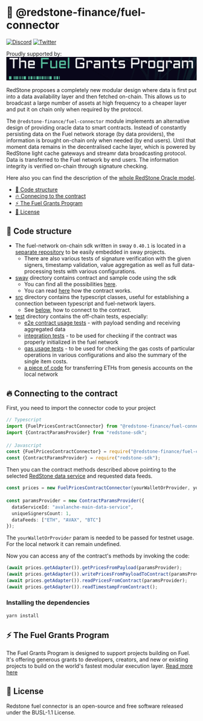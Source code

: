 # 🔗 @redstone-finance/fuel-connector

[![Discord](https://img.shields.io/discord/786251205008949258?logo=discord)](https://discord.gg/2CT6hN6C)
[![Twitter](https://img.shields.io/twitter/follow/redstone_defi?style=flat&logo=twitter)](https://twitter.com/intent/follow?screen_name=redstone_defi)

Proudly supported by:
[![Fuel Grants Program](fuel-grants-program.png)](#-the-fuel-grants-program)

RedStone proposes a completely new modular design where data is first put into a data availability layer and then
fetched on-chain. This allows us to broadcast a large number of assets at high frequency to a cheaper layer and put it
on
chain only when required by the protocol.

The `@redstone-finance/fuel-connector` module implements an alternative design of providing oracle data to smart
contracts. Instead of constantly persisting data on the Fuel network storage (by data providers), the information is
brought on-chain only when needed (by end users). Until that moment data remains in the decentralised cache layer, which
is powered by RedStone light cache gateways and streamr data broadcasting protocol. Data is transferred to the Fuel
network by end users. The information integrity is verified on-chain through signature checking.

Here also you can find the description of
the [whole RedStone Oracle model](https://docs.redstone.finance/docs/introduction).

- [👨‍ Code structure](#-code-structure)
- [🔥 Connecing to the contract](#-connecting-to-the-contract)
- [⚡ The Fuel Grants Program](#-the-fuel-grants-program)
- [📄 License](#-license)

## 👨 Code structure

- The fuel-network on-chain sdk written in sway `0.40.1` is located in
  a [separate repository](https://github.com/redstone-finance/redstone-fuel-sdk)
  to be easily embedded in sway projects.
  - There are also various tests of signature verification with the given signers, timestamp validation, value
    aggregation as well as full data-processing tests with various configurations.
- [sway](sway) directory contains contract and sample code using the sdk
  - You can find all the possibilities [here](sway/README.md).
  - You can read [here](sway/contract/README.md) how the contract works.
- [src](src) directory contains the typescript classes, useful for establishing a connection between typescript and
  fuel-network layers.
  - See [below](#-connecting-to-the-contract), how to connect to the contract.
- [test](test) directory contains the off-chain tests, especially:
  - [e2e contract usage tests](test%2Fprices%2Fprices.spec.ts) - with payload sending and receiving aggregated data
  - [integration tests](test%2Fprices%2Fintegration.spec.ts) - to be used for checking if the contract was properly
    initialized in the fuel network
  - [gas usage tests](test%2Fprices%2Fgas-usage.spec.ts) - to be used for checking the gas costs of particular
    operations in various configurations and also
    the summary of the single item costs.
  - [a piece of code](test%2Fprices%2Ftransfer.spec.ts) for transferring ETHs from genesis accounts on the local network

## 🔥 Connecting to the contract

First, you need to import the connector code to your project

```ts
// Typescript
import {FuelPricesContractConnector} from "@redstone-finance/fuel-connector";
import {ContractParamsProvider} from "redstone-sdk";

// Javascript
const {FuelPricesContractConnector} = require("@redstone-finance/fuel-connector");
const {ContractParamsProvider} = require("redstone-sdk");
```

Then you can the contract methods described above pointing to the
selected [RedStone data service](https://app.redstone.finance) and requested data feeds.

```ts
const prices = new FuelPricesContractConnector(yourWalletOrProvider, yourContractAddress);

const paramsProvider = new ContractParamsProvider({
  dataServiceId: "avalanche-main-data-service",
  uniqueSignersCount: 1,
  dataFeeds: ["ETH", "AVAX", "BTC"]
});

```

The `yourWalletOrProvider` param is needed to be passed for testnet usage. For the local network it can remain
undefined.

Now you can access any of the contract's methods by invoking the code:

```ts
(await prices.getAdapter()).getPricesFromPayload(paramsProvider);
(await prices.getAdapter()).writePricesFromPayloadToContract(paramsProvider);
(await prices.getAdapter()).readPricesFromContract(paramsProvider);
(await prices.getAdapter()).readTimestampFromContract();

```

### Installing the dependencies

```bash
yarn install
```

## ⚡ The Fuel Grants Program

The Fuel Grants Program is designed to support projects building on Fuel. It's offering generous grants to developers,
creators, and new or existing projects to build on the world's fastest modular execution layer.
[Read more here](https://fuel-labs.ghost.io/introducing-the-fuel-grants-program/)

## 📄 License

Redstone fuel connector is an open-source and free software released under the BUSL-1.1 License.
